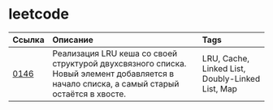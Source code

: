 # leetcode

| Ссылка | Описание | Tags |
| :------- | :------ | :------- |
| [0146](https://github.com/et0/leetcode/blob/master/Medium/0146/task.go) | Реализация LRU кеша со своей структурой двухсвязного списка. Новый элемент добавляется в начало списка, а самый старый остаётся в хвосте. | LRU, Cache, Linked List, Doubly-Linked List, Map |
